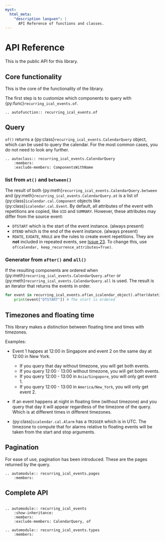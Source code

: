 ```yaml
---
myst:
  html_meta:
    "description lang=en": |
      API Reference of functions and classes.
---
```



# API Reference

This is the public API for this library.

## Core functionality

This is the core of the functionality of the library.

The first step is to customize which components to query with {py:func}`recurring_ical_events.of`.

```{eval-rst}
.. autofunction:: recurring_ical_events.of 
```

## Query

`of()` returns a {py:class}`recurring_ical_events.CalendarQuery` object, which can be used to query the calendar.
For the most common cases, you do not need to look any further.

```{eval-rst}
.. autoclass:: recurring_ical_events.CalendarQuery
    :members:
    :exclude-members: ComponentsWithName
```

### list from `at()` and `between()`

The result of both {py:meth}`recurring_ical_events.CalendarQuery.between` and
{py:meth}`recurring_ical_events.CalendarQuery.at` is a list of {py:class}`icalendar.cal.Component`
objects like {py:class}`icalendar.cal.Event`.
By default, all attributes of the event with repetitions are copied, like ``UID`` and ``SUMMARY``.
However, these attributes may differ from the source event:

* ``DTSTART`` which is the start of the event instance. (always present)
* ``DTEND`` which is the end of the event instance. (always present)
* ``RDATE``, ``EXDATE``, ``RRULE`` are the rules to create event repetitions.
  They are **not** included in repeated events, see [Issue 23].
  To change this, use ``of(calendar, keep_recurrence_attributes=True)``.

[Issue 23]: https://github.com/niccokunzmann/python-recurring-ical-events/issues/23

### Generator from `after()` and `all()`

If the resulting components are ordered when {py:meth}`recurring_ical_events.CalendarQuery.after` or 
{py:meth}`recurring_ical_events.CalendarQuery.all` is used.
The result is an iterator that returns the events in order.

```python
for event in recurring_ical_events.of(an_icalendar_object).after(datetime.datetime.now()):
    print(event["DTSTART"]) # The start is ordered
```

## Timezones and floating time

This library makes a distinction between floating time and times with timezones.

Examples:

* Event 1 happes at 12:00 in Singapore and event 2 on the same day at 12:00 in New York.

  * If you query that day without timezone, you will get both events.
  * If you query 12:00 - 13:00 without timezone, you will get both events.
  * If you query 12:00 - 13:00 in `Asia/Singapore`, you will only get event 1.
  * If you query 12:00 - 13:00 in `America/New_York`, you will only get event 2.

* If an event happens at night in floating time (without timezone) and
  you query that day it will appear regardless of the timezone of the query.
  Which is at different times in different timezones.

* {py:class}`icalendar.cal.Alarm` has a `TRIGGER` which is in UTC.
  The timezone to compute that for alarms relative to floating events will be taken
  from the start and stop arguments.

## Pagination

For ease of use, pagination has been introduced.
These are the pages returned by the query.

```{eval-rst}
.. automodule:: recurring_ical_events.pages
    :members:
```

## Complete API

```{eval-rst}

.. automodule:: recurring_ical_events
    :show-inheritance:
    :members:
    :exclude-members: CalendarQuery, of

.. automodule:: recurring_ical_events.types
    :members:

```
